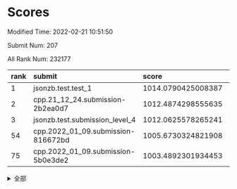 # Scores

Modified Time: 2022-02-21 10:51:50

Submit Num: 207

All Rank Num: 232177

| rank |               submit               |       score        |       sigma        | pk_num |
| :--- | :--------------------------------- | :----------------- | :----------------- | :----- |
| 1    | jsonzb.test.test_1                 | 1014.0790425008387 | 0.8291898491414766 | 4486   |
| 2    | cpp.21_12_24.submission-2b2ea0d7   | 1012.4874298555635 | 0.8084929623733074 | 4484   |
| 3    | jsonzb.test.submission_level_4     | 1012.0625578265241 | 0.7989902433211319 | 4486   |
| 54   | cpp.2022_01_09.submission-816672bd | 1005.6730324821908 | 0.7179628757067672 | 4479   |
| 75   | cpp.2022_01_09.submission-5b0e3de2 | 1003.4892301934453 | 0.7088471007213778 | 4485   |


<details>
<summary>全部</summary>

| rank |                 submit                 |       score        |       sigma        | pk_num |
| :--- | :------------------------------------- | :----------------- | :----------------- | :----- |
| 1    | jsonzb.test.test_1                     | 1014.0790425008387 | 0.8291898491414766 | 4486   |
| 2    | cpp.21_12_24.submission-2b2ea0d7       | 1012.4874298555635 | 0.8084929623733074 | 4484   |
| 3    | jsonzb.test.submission_level_4         | 1012.0625578265241 | 0.7989902433211319 | 4486   |
| 4    | gobigger.level_3.submission_level_3_11 | 1011.9407977090693 | 0.7832901506091536 | 4485   |
| 5    | gobigger.level_3.submission_level_3_48 | 1011.4055918723462 | 0.7705467688837684 | 4487   |
| 6    | gobigger.level_3.submission_level_3_31 | 1011.3825740564803 | 0.7968737954801436 | 4480   |
| 7    | gobigger.level_3.submission_level_3_29 | 1011.3579730028963 | 0.8097762406184015 | 4484   |
| 8    | gobigger.level_3.submission_level_3_40 | 1011.0201291239956 | 0.7520496450964025 | 4486   |
| 9    | gobigger.level_3.submission_level_3_42 | 1011.0096275210977 | 0.7785021783263089 | 4483   |
| 10   | gobigger.level_3.submission_level_3_4  | 1010.8686945749438 | 0.7776874740530766 | 4486   |
| 11   | gobigger.level_3.submission_level_3_35 | 1010.7866322036219 | 0.7687255198991083 | 4487   |
| 12   | gobigger.level_3.submission_level_3_33 | 1010.6251735158022 | 0.7666917534869133 | 4490   |
| 13   | gobigger.level_3.submission_level_3_37 | 1010.556667180833  | 0.7395188515332839 | 4488   |
| 14   | gobigger.level_3.submission_level_3_8  | 1010.4992258872287 | 0.744172605034552  | 4487   |
| 15   | gobigger.level_3.submission_level_3_1  | 1010.4470642315788 | 0.7693177170877125 | 4489   |
| 16   | gobigger.level_3.submission_level_3_12 | 1010.4148477037631 | 0.7469367565254962 | 4484   |
| 17   | gobigger.level_3.submission_level_3_47 | 1010.3556109741073 | 0.7704231632191468 | 4482   |
| 18   | gobigger.level_3.submission_level_3_0  | 1010.1693274032812 | 0.7775158857802739 | 4484   |
| 19   | gobigger.level_3.submission_level_3_20 | 1010.0897275465552 | 0.7412508606850884 | 4482   |
| 20   | gobigger.level_3.submission_level_3_16 | 1010.0858668161777 | 0.7577203128646067 | 4483   |
| 21   | gobigger.level_3.submission_level_3_26 | 1010.0750064805388 | 0.7625757952471527 | 4490   |
| 22   | gobigger.level_3.submission_level_3_41 | 1009.9706417629554 | 0.7647253381795834 | 4485   |
| 23   | gobigger.level_3.submission_level_3_2  | 1009.9702781266649 | 0.7780954400871387 | 4484   |
| 24   | gobigger.level_3.submission_level_3_14 | 1009.9459444533879 | 0.7903004419264001 | 4488   |
| 25   | gobigger.level_3.submission_level_3_46 | 1009.8932432590676 | 0.7531306625893689 | 4486   |
| 26   | gobigger.level_3.submission_level_3_24 | 1009.8567128379649 | 0.7723812825631732 | 4488   |
| 27   | gobigger.level_3.submission_level_3_49 | 1009.7483160430461 | 0.757716720744149  | 4489   |
| 28   | gobigger.level_3.submission_level_3_38 | 1009.6780667275013 | 0.7600245651432063 | 4490   |
| 29   | gobigger.level_3.submission_level_3_17 | 1009.6758884016434 | 0.7748821505518753 | 4490   |
| 30   | gobigger.level_3.submission_level_3_22 | 1009.6511380339715 | 0.7500869289493339 | 4485   |
| 31   | gobigger.level_3.submission_level_3_44 | 1009.6324863905952 | 0.753522581809162  | 4487   |
| 32   | gobigger.level_3.submission_level_3_6  | 1009.5804656996931 | 0.7521239197444357 | 4487   |
| 33   | gobigger.level_3.submission_level_3_28 | 1009.5783206274277 | 0.7934680294282886 | 4489   |
| 34   | gobigger.level_3.submission_level_3_3  | 1009.5767324920428 | 0.7246529691023932 | 4484   |
| 35   | gobigger.level_3.submission_level_3_21 | 1009.558799772681  | 0.7455428897651937 | 4487   |
| 36   | gobigger.level_3.submission_level_3_45 | 1009.5348525021278 | 0.7499705621632311 | 4488   |
| 37   | gobigger.level_3.submission_level_3_10 | 1009.5206059067166 | 0.7493423181781996 | 4486   |
| 38   | gobigger.level_3.submission_level_3_32 | 1009.5168083498611 | 0.7650468375937343 | 4493   |
| 39   | gobigger.level_3.submission_level_3_9  | 1009.5140120331806 | 0.7382022647502934 | 4489   |
| 40   | gobigger.level_3.submission_level_3_19 | 1009.4208126220727 | 0.7628002224252876 | 4488   |
| 41   | gobigger.level_3.submission_level_3_5  | 1009.308427940331  | 0.74982066783519   | 4490   |
| 42   | gobigger.level_3.submission_level_3_7  | 1009.2901910300751 | 0.7582163122172828 | 4489   |
| 43   | gobigger.level_3.submission_level_3_43 | 1009.2895591986385 | 0.7642554313499024 | 4488   |
| 44   | gobigger.level_3.submission_level_3_23 | 1009.2715456340952 | 0.7593332877712032 | 4483   |
| 45   | gobigger.level_3.submission_level_3_18 | 1009.233404756189  | 0.7400862401989403 | 4488   |
| 46   | gobigger.level_3.submission_level_3_39 | 1009.2229179402722 | 0.7476710943712841 | 4490   |
| 47   | gobigger.level_3.submission_level_3_30 | 1009.1545700458951 | 0.7462804591814698 | 4484   |
| 48   | gobigger.level_3.submission_level_3_36 | 1009.1529238619697 | 0.7378034673798899 | 4486   |
| 49   | gobigger.level_3.submission_level_3_34 | 1009.1172637563329 | 0.7422139652881399 | 4486   |
| 50   | gobigger.level_3.submission_level_3_25 | 1009.113447268621  | 0.7375934050887784 | 4488   |
| 51   | gobigger.level_3.submission_level_3_27 | 1008.7793570078243 | 0.7314712125206657 | 4485   |
| 52   | gobigger.level_3.submission_level_3_13 | 1008.5248497441013 | 0.7493002378231423 | 4485   |
| 53   | gobigger.level_3.submission_level_3_15 | 1008.3569627159808 | 0.7543759074479971 | 4483   |
| 54   | cpp.2022_01_09.submission-816672bd     | 1005.6730324821908 | 0.7179628757067672 | 4479   |
| 55   | gobigger.level_1.submission_level_1_4  | 1005.2811728828941 | 0.7243019553266835 | 4490   |
| 56   | gobigger.level_1.submission_level_1_32 | 1005.1097986004872 | 0.7208869866470238 | 4483   |
| 57   | gobigger.level_1.submission_level_1_13 | 1004.8355518685477 | 0.7259363124828491 | 4488   |
| 58   | gobigger.level_1.submission_level_1_45 | 1004.7487963031208 | 0.7205370993015179 | 4486   |
| 59   | gobigger.level_1.submission_level_1_35 | 1004.6833770461595 | 0.7081002074867631 | 4479   |
| 60   | gobigger.level_1.submission_level_1_3  | 1004.2809799715998 | 0.7238300414286375 | 4489   |
| 61   | gobigger.level_1.submission_level_1_26 | 1004.074889864705  | 0.7117650098971027 | 4484   |
| 62   | gobigger.level_1.submission_level_1_8  | 1004.0505278032128 | 0.7171544846287223 | 4487   |
| 63   | gobigger.level_1.submission_level_1_44 | 1003.9757975479961 | 0.7123870547062314 | 4483   |
| 64   | gobigger.level_1.submission_level_1_15 | 1003.9235037193242 | 0.7133523428762221 | 4493   |
| 65   | gobigger.level_1.submission_level_1_18 | 1003.8969539333115 | 0.7322388637550575 | 4487   |
| 66   | gobigger.level_1.submission_level_1_1  | 1003.8485328149562 | 0.7234658641708597 | 4489   |
| 67   | gobigger.level_1.submission_level_1_16 | 1003.8449374262283 | 0.7153762436798626 | 4488   |
| 68   | gobigger.level_1.submission_level_1_0  | 1003.8322887175588 | 0.717836623702431  | 4487   |
| 69   | gobigger.level_1.submission_level_1_10 | 1003.8028956821161 | 0.7316177819540348 | 4484   |
| 70   | gobigger.level_1.submission_level_1_30 | 1003.7154793935417 | 0.7081918074289707 | 4483   |
| 71   | gobigger.level_1.submission_level_1_6  | 1003.6663183960856 | 0.715692533285288  | 4489   |
| 72   | gobigger.level_1.submission_level_1_23 | 1003.6555730481798 | 0.7124273601329898 | 4490   |
| 73   | gobigger.level_1.submission_level_1_2  | 1003.6234525596417 | 0.7190184790594618 | 4488   |
| 74   | gobigger.level_1.submission_level_1_41 | 1003.5938865915441 | 0.7154665230382268 | 4485   |
| 75   | cpp.2022_01_09.submission-5b0e3de2     | 1003.4892301934453 | 0.7088471007213778 | 4485   |
| 76   | gobigger.level_1.submission_level_1_38 | 1003.4448313408608 | 0.7180976117374007 | 4482   |
| 77   | gobigger.level_1.submission_level_1_47 | 1003.4414369729017 | 0.7062094979087246 | 4483   |
| 78   | gobigger.level_1.submission_level_1_46 | 1003.3905942111713 | 0.714365451232921  | 4486   |
| 79   | gobigger.level_1.submission_level_1_19 | 1003.309003780444  | 0.7161820171397087 | 4490   |
| 80   | gobigger.level_1.submission_level_1_36 | 1003.2894072916241 | 0.7183497906189529 | 4490   |
| 81   | gobigger.level_1.submission_level_1_5  | 1003.2561279485349 | 0.7142105687976615 | 4485   |
| 82   | gobigger.level_1.submission_level_1_40 | 1003.1888634062631 | 0.7112249311096763 | 4486   |
| 83   | gobigger.level_1.submission_level_1_34 | 1003.1349004915352 | 0.7041445050736227 | 4487   |
| 84   | gobigger.level_1.submission_level_1_25 | 1003.1328849132778 | 0.7283734777446225 | 4489   |
| 85   | gobigger.level_1.submission_level_1_49 | 1003.1031992444921 | 0.7145060523754958 | 4488   |
| 86   | gobigger.level_1.submission_level_1_22 | 1003.0941163945859 | 0.7128346683335797 | 4491   |
| 87   | gobigger.level_1.submission_level_1_29 | 1003.0197861200132 | 0.7173680479036197 | 4488   |
| 88   | gobigger.level_1.submission_level_1_24 | 1003.0152292262854 | 0.70552838741812   | 4488   |
| 89   | gobigger.level_1.submission_level_1_17 | 1002.990634011698  | 0.7070322688932348 | 4487   |
| 90   | gobigger.level_1.submission_level_1_43 | 1002.96407780081   | 0.7054496547890126 | 4488   |
| 91   | gobigger.level_1.submission_level_1_33 | 1002.9636066621167 | 0.7151140140650829 | 4488   |
| 92   | gobigger.level_1.submission_level_1_37 | 1002.9259562628396 | 0.7230766334873934 | 4487   |
| 93   | gobigger.level_1.submission_level_1_27 | 1002.8746332358533 | 0.7210726055583732 | 4485   |
| 94   | gobigger.level_1.submission_level_1_11 | 1002.7680532386427 | 0.717179726399623  | 4491   |
| 95   | gobigger.level_1.submission_level_1_28 | 1002.6646782012547 | 0.7352444415199447 | 4488   |
| 96   | gobigger.level_1.submission_level_1_31 | 1002.5488073492654 | 0.7133972421967384 | 4484   |
| 97   | gobigger.level_1.submission_level_1_42 | 1002.5467484554094 | 0.7089180923486597 | 4486   |
| 98   | gobigger.level_1.submission_level_1_12 | 1002.4879797169864 | 0.7118471456419608 | 4487   |
| 99   | gobigger.level_1.submission_level_1_14 | 1002.4677925430865 | 0.720292053256174  | 4489   |
| 100  | gobigger.level_1.submission_level_1_9  | 1002.4555977917594 | 0.7131332297116729 | 4482   |
| 101  | gobigger.level_1.submission_level_1_20 | 1002.3729847488283 | 0.7095751271522973 | 4483   |
| 102  | gobigger.level_1.submission_level_1_21 | 1002.1974781852687 | 0.706578175237061  | 4491   |
| 103  | gobigger.level_1.submission_level_1_48 | 1002.0415818248009 | 0.7118891675222786 | 4480   |
| 104  | gobigger.level_1.submission_level_1_39 | 1001.8927174130827 | 0.7111284779543229 | 4491   |
| 105  | gobigger.level_1.submission_level_1_7  | 1001.1408713333224 | 0.7207682301836374 | 4486   |
| 106  | gobigger.random.submission_random_32   | 997.5365003047887  | 0.71004544451991   | 4485   |
| 107  | gobigger.random.submission_random_23   | 997.1632586806854  | 0.7114227469926985 | 4480   |
| 108  | gobigger.random.submission_random_18   | 996.9618488982455  | 0.7032214903118349 | 4490   |
| 109  | gobigger.random.submission_random_5    | 996.9582550497528  | 0.7129375433526777 | 4488   |
| 110  | gobigger.random.submission_random_30   | 996.9263598122487  | 0.707171139300222  | 4484   |
| 111  | gobigger.random.submission_random_12   | 996.9134141185408  | 0.6983878289827206 | 4485   |
| 112  | gobigger.random.submission_random_13   | 996.7442406664807  | 0.7083916809382054 | 4484   |
| 113  | gobigger.random.submission_random_42   | 996.6083342556884  | 0.7032892864494694 | 4487   |
| 114  | gobigger.random.submission_random_27   | 996.5493466103791  | 0.7131669464160868 | 4486   |
| 115  | gobigger.random.submission_random_47   | 996.548540744916   | 0.713573611327121  | 4491   |
| 116  | gobigger.random.submission_random_36   | 996.4555308879841  | 0.7004513645250454 | 4488   |
| 117  | gobigger.random.submission_random_19   | 996.4462941086666  | 0.70666979675199   | 4484   |
| 118  | gobigger.random.submission_random_43   | 996.4327456727877  | 0.7122721562608897 | 4486   |
| 119  | gobigger.random.submission_random_26   | 996.4019216155375  | 0.6992966167630346 | 4490   |
| 120  | gobigger.random.submission_random_41   | 996.370949388773   | 0.7074002623340182 | 4485   |
| 121  | gobigger.random.submission_random_48   | 996.3661328739413  | 0.6983563890504306 | 4485   |
| 122  | gobigger.random.submission_random_7    | 996.3579822784807  | 0.6966960594449337 | 4488   |
| 123  | gobigger.random.submission_random_15   | 996.3127104786839  | 0.6966375098623228 | 4487   |
| 124  | gobigger.random.submission_random_1    | 996.2874582995362  | 0.7018333968584051 | 4480   |
| 125  | gobigger.random.submission_random_10   | 996.1992214089878  | 0.7203374004671402 | 4480   |
| 126  | gobigger.random.submission_random_17   | 996.1486464456666  | 0.7060805363612768 | 4486   |
| 127  | gobigger.random.submission_random_38   | 996.0935458747241  | 0.7149750105188062 | 4485   |
| 128  | gobigger.random.submission_random_46   | 996.024650265484   | 0.7117464192055154 | 4492   |
| 129  | gobigger.random.submission_random_35   | 996.0064661797385  | 0.702870429190704  | 4485   |
| 130  | gobigger.random.submission_random_25   | 995.9891061698556  | 0.7124230428360715 | 4488   |
| 131  | gobigger.random.submission_random_24   | 995.9382749636154  | 0.7075721798552054 | 4486   |
| 132  | gobigger.random.submission_random_21   | 995.9133394855775  | 0.7095414699458614 | 4483   |
| 133  | gobigger.random.submission_random_33   | 995.8954432255268  | 0.7232640800698532 | 4490   |
| 134  | gobigger.random.submission_random_28   | 995.824424723994   | 0.7126249723745696 | 4489   |
| 135  | gobigger.random.submission_random_45   | 995.8032525447773  | 0.7067535772049605 | 4484   |
| 136  | gobigger.random.submission_random_16   | 995.8007485290917  | 0.7151347079477235 | 4490   |
| 137  | gobigger.random.submission_random_0    | 995.7389892498525  | 0.720563995898384  | 4487   |
| 138  | gobigger.random.submission_random_44   | 995.5550647760347  | 0.7135718953145546 | 4494   |
| 139  | gobigger.random.submission_random_49   | 995.4875200533465  | 0.7025492608451398 | 4489   |
| 140  | gobigger.random.submission_random_31   | 995.4566213210333  | 0.7095421871938234 | 4488   |
| 141  | gobigger.random.submission_random_11   | 995.4513633449321  | 0.7102618378736537 | 4493   |
| 142  | gobigger.random.submission_random_9    | 995.3789228571106  | 0.7325762855817881 | 4491   |
| 143  | gobigger.random.submission_random_20   | 995.3784973507155  | 0.7156755231560233 | 4485   |
| 144  | gobigger.random.submission_random_29   | 995.3330764896544  | 0.7142545852807789 | 4485   |
| 145  | gobigger.random.submission_random_4    | 995.2496977165525  | 0.7251806320665218 | 4486   |
| 146  | gobigger.random.submission_random_22   | 995.2435465468444  | 0.7194823072417412 | 4490   |
| 147  | gobigger.random.submission_random_2    | 995.2186640824004  | 0.7184533566154134 | 4488   |
| 148  | gobigger.random.submission_random_3    | 995.1068524412518  | 0.7207844826984942 | 4484   |
| 149  | gobigger.random.submission_random_39   | 995.1060992096662  | 0.7187912786973732 | 4484   |
| 150  | gobigger.random.submission_random_14   | 994.9988574727515  | 0.7122692992862796 | 4490   |
| 151  | gobigger.random.submission_random_34   | 994.9160563913391  | 0.7127025602784995 | 4484   |
| 152  | gobigger.random.submission_random_40   | 994.8625380483446  | 0.7112425651218104 | 4488   |
| 153  | gobigger.random.submission_random_8    | 994.8465193794268  | 0.7153553329505274 | 4486   |
| 154  | gobigger.random.submission_random_6    | 994.700731418452   | 0.7345843442368947 | 4484   |
| 155  | gobigger.random.submission_random_37   | 994.2224363032759  | 0.7286602110130261 | 4482   |
| 156  | gobigger.level_2.submission_level_2_3  | 993.8738352305562  | 0.734804142241654  | 4486   |
| 157  | gobigger.level_2.submission_level_2_44 | 993.8381922679614  | 0.7352840639182305 | 4486   |
| 158  | gobigger.level_2.submission_level_2_49 | 993.6763136829701  | 0.7207185030699311 | 4487   |
| 159  | gobigger.level_2.submission_level_2_40 | 993.6070920069793  | 0.7275461327438276 | 4490   |
| 160  | gobigger.level_2.submission_level_2_17 | 993.5391392825368  | 0.7223607938834556 | 4490   |
| 161  | gobigger.level_2.submission_level_2_31 | 993.3185996056453  | 0.7303559818350225 | 4488   |
| 162  | gobigger.level_2.submission_level_2_47 | 993.2333621917895  | 0.7346726216512441 | 4482   |
| 163  | gobigger.level_2.submission_level_2_18 | 993.1355872307629  | 0.7236905771361608 | 4487   |
| 164  | gobigger.level_2.submission_level_2_22 | 993.1300116019906  | 0.7403353268386978 | 4490   |
| 165  | gobigger.level_2.submission_level_2_42 | 993.1268325266975  | 0.7371169934227644 | 4489   |
| 166  | gobigger.level_2.submission_level_2_45 | 993.0293730194433  | 0.7512409348517591 | 4481   |
| 167  | gobigger.level_2.submission_level_2_10 | 992.9855751375825  | 0.7348500501204881 | 4482   |
| 168  | gobigger.level_2.submission_level_2_13 | 992.8329836027342  | 0.7258128598783798 | 4482   |
| 169  | gobigger.level_2.submission_level_2_37 | 992.7775668150638  | 0.7370899400686106 | 4485   |
| 170  | gobigger.level_2.submission_level_2_36 | 992.7715589472117  | 0.7375950408191705 | 4486   |
| 171  | gobigger.level_2.submission_level_2_26 | 992.7031506894972  | 0.7410088155822961 | 4487   |
| 172  | gobigger.level_2.submission_level_2_19 | 992.6584746174552  | 0.7490231790827968 | 4488   |
| 173  | gobigger.level_2.submission_level_2_29 | 992.634528974169   | 0.7167690796141947 | 4486   |
| 174  | gobigger.level_2.submission_level_2_16 | 992.5787856796259  | 0.7371270302356572 | 4488   |
| 175  | gobigger.level_2.submission_level_2_6  | 992.4905616534747  | 0.7544240731034314 | 4486   |
| 176  | gobigger.level_2.submission_level_2_0  | 992.449926057318   | 0.7399642794763681 | 4486   |
| 177  | gobigger.level_2.submission_level_2_7  | 992.2964411885046  | 0.7430961849718977 | 4490   |
| 178  | gobigger.level_2.submission_level_2_11 | 992.2789620625035  | 0.7510302747072594 | 4481   |
| 179  | gobigger.level_2.submission_level_2_38 | 992.2113924753041  | 0.7407273917805876 | 4487   |
| 180  | gobigger.level_2.submission_level_2_30 | 992.1974951699846  | 0.7309370411705364 | 4483   |
| 181  | gobigger.level_2.submission_level_2_12 | 992.1535111363908  | 0.7380420648152332 | 4487   |
| 182  | gobigger.level_2.submission_level_2_23 | 992.0583933464592  | 0.7419007648977809 | 4488   |
| 183  | gobigger.level_2.submission_level_2_15 | 992.0082981566468  | 0.7227893446062312 | 4491   |
| 184  | gobigger.level_2.submission_level_2_21 | 992.0038270040435  | 0.7458621039150718 | 4487   |
| 185  | gobigger.level_2.submission_level_2_1  | 991.9465886117966  | 0.7313141236037696 | 4488   |
| 186  | gobigger.level_2.submission_level_2_5  | 991.8815701193315  | 0.73925963859128   | 4490   |
| 187  | gobigger.level_2.submission_level_2_41 | 991.8410659117587  | 0.7503692800758515 | 4482   |
| 188  | gobigger.level_2.submission_level_2_25 | 991.8090093254027  | 0.740891155243422  | 4488   |
| 189  | gobigger.level_2.submission_level_2_9  | 991.7489477569972  | 0.7596661459353142 | 4490   |
| 190  | gobigger.level_2.submission_level_2_8  | 991.4244032392005  | 0.7549324708476959 | 4487   |
| 191  | gobigger.level_2.submission_level_2_28 | 991.41648007472    | 0.7481727201630191 | 4483   |
| 192  | gobigger.level_2.submission_level_2_46 | 991.3904723761591  | 0.7594951350033002 | 4486   |
| 193  | gobigger.level_2.submission_level_2_2  | 991.3821906796713  | 0.7468506418199133 | 4485   |
| 194  | gobigger.level_2.submission_level_2_34 | 991.3806291161269  | 0.75615151871786   | 4491   |
| 195  | gobigger.level_2.submission_level_2_39 | 991.3322003443335  | 0.7498969364918968 | 4483   |
| 196  | gobigger.level_2.submission_level_2_35 | 991.1510977020786  | 0.7375285924624881 | 4488   |
| 197  | gobigger.level_2.submission_level_2_20 | 991.145487908032   | 0.7724826052472495 | 4483   |
| 198  | gobigger.level_2.submission_level_2_4  | 990.9276046026043  | 0.7572492150377962 | 4487   |
| 199  | gobigger.level_2.submission_level_2_48 | 990.9115136787929  | 0.7694985163932688 | 4492   |
| 200  | gobigger.level_2.submission_level_2_32 | 990.8706650811683  | 0.7613883140151364 | 4484   |
| 201  | gobigger.level_2.submission_level_2_14 | 990.7181467931678  | 0.7589985755749162 | 4482   |
| 202  | gobigger.level_2.submission_level_2_24 | 990.3188281982821  | 0.7934316905383971 | 4485   |
| 203  | gobigger.level_2.submission_level_2_27 | 990.14764126885    | 0.7892841037700011 | 4491   |
| 204  | gobigger.level_2.submission_level_2_43 | 990.1402484558829  | 0.7598889128554456 | 4488   |
| 205  | gobigger.level_2.submission_level_2_33 | 989.8750230634336  | 0.761475611915019  | 4487   |
| 206  | gobigger.none.submission_none_0        | 980.3405075587426  | 1.2222911209944394 | 4486   |
| 207  | gobigger.none.submission_none_1        | 977.5504184889589  | 1.3240183244278274 | 4487   |

</details>